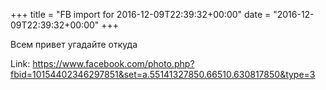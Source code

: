 +++
title = "FB import for 2016-12-09T22:39:32+00:00"
date = "2016-12-09T22:39:32+00:00"
+++

Всем привет угадайте откуда


Link: https://www.facebook.com/photo.php?fbid=10154402346297851&set=a.55141327850.66510.630817850&type=3
